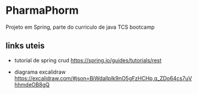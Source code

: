 # PharmaPhorm
Projeto em Spring, parte do curriculo de java TCS bootcamp

## links uteis
- tutorial de spring crud
https://spring.io/guides/tutorials/rest

- diagrama excalidraw
  https://excalidraw.com/#json=BiWdallplk9nO5gFzHCHp,q_ZDo64cs7uVhhmdeOB8gQ